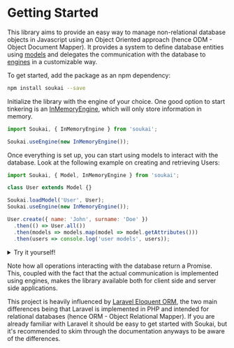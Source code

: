 # Getting Started


This library aims to provide an easy way to manage non-relational database objects in Javascript using an Object Oriented approach (hence ODM - Object Document Mapper). It provides a system to define database entities using [models](/guide/defining-models.html) and delegates the communication with the database to [engines](/guide/engines.html) in a customizable way.

To get started, add the package as an npm dependency:

```bash
npm install soukai --save
```

Initialize the library with the engine of your choice. One good option to start tinkering is an [InMemoryEngine](/api/classes/engines.inmemoryengine.html), which will only store information in memory.

```javascript
import Soukai, { InMemoryEngine } from 'soukai';

Soukai.useEngine(new InMemoryEngine());
```

Once everything is set up, you can start using models to interact with the database. Look at the following example on creating and retrieving Users:

```javascript
import Soukai, { Model, InMemoryEngine } from 'soukai';

class User extends Model {}

Soukai.loadModel('User', User);
Soukai.useEngine(new InMemoryEngine());

User.create({ name: 'John', surname: 'Doe' })
  .then(() => User.all())
  .then(models => models.map(model => model.getAttributes()))
  .then(users => console.log('user models', users));
```
<details>
  <summary>Try it yourself!</summary>
  <br>
  <iframe src="https://codesandbox.io/embed/soukaihelloworld-1eqtg?autoresize=1&expanddevtools=1&fontsize=14" title="soukai-hello-world" style="width:100%; height:500px; border:0; border-radius: 4px; overflow:hidden;" sandbox="allow-modals allow-forms allow-popups allow-scripts allow-same-origin"></iframe>
</details>

Note how all operations interacting with the database return a Promise. This, coupled with the fact that the actual communication is implemented using engines, makes the library available both for client side and server side applications.

This project is heavily influenced by [Laravel Eloquent ORM](https://laravel.com/docs/5.8/eloquent), the two main differences being that Laravel is implemented in PHP and intended for relational databases (hence ORM - Object Relational Mapper). If you are already familiar with Laravel it should be easy to get started with Soukai, but it's recommended to skim through the documentation anyways to be aware of the differences.
